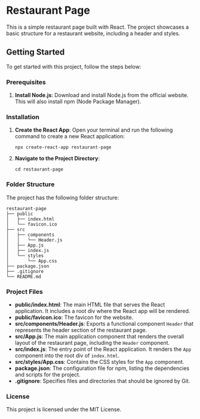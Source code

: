 # Restaurant Page

This is a simple restaurant page built with React. The project showcases a basic structure for a restaurant website, including a header and styles.

## Getting Started

To get started with this project, follow the steps below:

### Prerequisites

1. **Install Node.js**: Download and install Node.js from the official website. This will also install npm (Node Package Manager).

### Installation

1. **Create the React App**: Open your terminal and run the following command to create a new React application:

   ```
   npx create-react-app restaurant-page
   ```

2. **Navigate to the Project Directory**:

   ```
   cd restaurant-page
   ```

### Folder Structure

The project has the following folder structure:

```
restaurant-page
├── public
│   ├── index.html
│   └── favicon.ico
├── src
│   ├── components
│   │   └── Header.js
│   ├── App.js
│   ├── index.js
│   └── styles
│       └── App.css
├── package.json
├── .gitignore
└── README.md
```

### Project Files

- **public/index.html**: The main HTML file that serves the React application. It includes a root div where the React app will be rendered.
- **public/favicon.ico**: The favicon for the website.
- **src/components/Header.js**: Exports a functional component `Header` that represents the header section of the restaurant page.
- **src/App.js**: The main application component that renders the overall layout of the restaurant page, including the `Header` component.
- **src/index.js**: The entry point of the React application. It renders the `App` component into the root div of `index.html`.
- **src/styles/App.css**: Contains the CSS styles for the `App` component.
- **package.json**: The configuration file for npm, listing the dependencies and scripts for the project.
- **.gitignore**: Specifies files and directories that should be ignored by Git.

### License

This project is licensed under the MIT License.